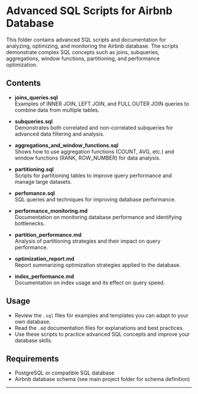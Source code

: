 # Advanced SQL Scripts for Airbnb Database

This folder contains advanced SQL scripts and documentation for analyzing, optimizing, and monitoring the Airbnb database. The scripts demonstrate complex SQL concepts such as joins, subqueries, aggregations, window functions, partitioning, and performance optimization.

## Contents

- **joins_queries.sql**  
  Examples of INNER JOIN, LEFT JOIN, and FULL OUTER JOIN queries to combine data from multiple tables.

- **subqueries.sql**  
  Demonstrates both correlated and non-correlated subqueries for advanced data filtering and analysis.

- **aggregations_and_window_functions.sql**  
  Shows how to use aggregation functions (COUNT, AVG, etc.) and window functions (RANK, ROW_NUMBER) for data analysis.

- **partitioning.sql**  
  Scripts for partitioning tables to improve query performance and manage large datasets.

- **perfomance.sql**  
  SQL queries and techniques for improving database performance.

- **performance_monitoring.md**  
  Documentation on monitoring database performance and identifying bottlenecks.

- **partition_performance.md**  
  Analysis of partitioning strategies and their impact on query performance.

- **optimization_report.md**  
  Report summarizing optimization strategies applied to the database.

- **index_performance.md**  
  Documentation on index usage and its effect on query speed.

## Usage

- Review the `.sql` files for examples and templates you can adapt to your own database.
- Read the `.md` documentation files for explanations and best practices.
- Use these scripts to practice advanced SQL concepts and improve your database skills.

## Requirements

- PostgreSQL or compatible SQL database
- Airbnb database schema (see main project folder for schema definition)

---
